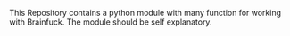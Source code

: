 This Repository contains a python module with many function for working with Brainfuck.
The module should be self explanatory.
